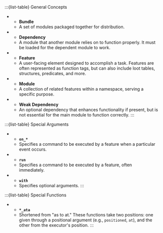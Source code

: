 :::{list-table} General Concepts
*   - **Bundle**
    - A set of modules packaged together for distribution.
*   - **Dependency**
    - A module that another module relies on to function properly. It must be loaded for the dependent module to work.
*   - **Feature**
    - A user-facing element designed to accomplish a task. Features are often represented as function tags, but can also include loot tables, structures, predicates, and more.
*   - **Module**
    - A collection of related features within a namespace, serving a specific purpose.
*   - **Weak Dependency**
    - An optional dependency that enhances functionality if present, but is not essential for the main module to function correctly.
:::

:::{list-table} Special Arguments
*   - **`on_*`**
    - Specifies a command to be executed by a feature when a particular event occurs.
*   - **`run`**
    - Specifies a command to be executed by a feature, often immediately.
*   - **`with`**
    - Specifies optional arguments.
:::

:::{list-table} Special Functions
*   - **`*_ata`**
    - Shortened from "as to at." These functions take two positions: one given through a positional argument (e.g., `positioned`, `at`), and the other from the executor's position.
:::
